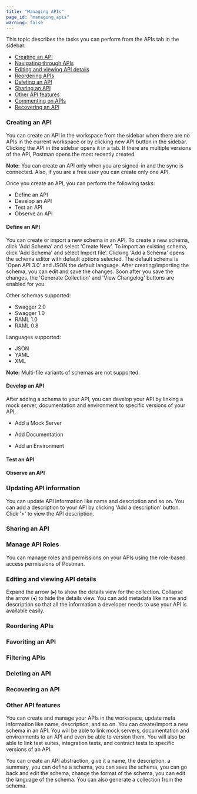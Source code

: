 ```yaml
---
title: "Managing APIs"
page_id: "managing_apis"
warning: false
---
```



This topic describes the tasks you can perform from the APIs tab in the sidebar.

* [Creating an API](#creating-an-api)
* [Navigating through APIs](#navigating-through-apis)
* [Editing and viewing API details](#editing-and-viewing-api-details)
* [Reordering APIs](#reordering-apis)
* [Deleting an API](#deleting-an-api)
* [Sharing an API](#sharing-an-api) 
* [Other API features](#other-api-features)
* [Commenting on APIs](#commenting-on-apis)
* [Recovering an API](#recovering-an-api)

### Creating an API

You can create an API in the workspace from the sidebar when there are no APIs in the current workspace or by clicking new API button in the sidebar. Clicking the API in the sidebar opens it in a tab. If there are multiple versions of the API, Postman opens the most recently created. 

**Note:** You can create an API only when you are signed-in and the sync is connected. Also, if you are a free user you can create only one API. 

Once you create an API, you can perform the following tasks:

* Define an API
* Develop an API
* Test an API
* Observe an API

#### Define an API

You can create or import a new schema in an API. To create a new schema, click 'Add Schema' and select 'Create New'. To import an existing schema, click 'Add Schema' and select Import file'. Clicking 'Add a Schema' opens the schema editor with default options selected. The default schema is 'Open API 3.0' and JSON the default language. After creating/importing the schema, you can edit and save the changes. Soon after you save the changes, the 'Generate Collection' and 'View Changelog' buttons are enabled for you. 




Other schemas supported:

* Swagger 2.0
* Swagger 1.0
* RAML 1.0
* RAML 0.8

Languages supported:

* JSON
* YAML
* XML

**Note:** Multi-file variants of schemas are not supported. 


#### Develop an API

After adding a schema to your API, you can develop your API by linking a mock server, documentation and environment to specific versions of your API. 

* Add a Mock Server

* Add Documentation

* Add an Environment



#### Test an API




#### Observe an API



### Updating API information

You can update API information like name and description and so on. You can add a description to your API by clicking 'Add a description' button. Click '>' to view the API description. 

### Sharing an API




### Manage API Roles 

You can manage roles and permissions on your APIs using the role-based access permissions of Postman. 








### Editing and viewing API details

Expand the arrow (&#9656;) to show the details view for the collection. Collapse the arrow (&#9666;) to hide the details view. You can add metadata like name and description so that all the information a developer needs to use your API is available easily. 






### Reordering APIs

### Favoriting an API

### Filtering APIs

### Deleting an API

### Recovering an API



### Other API features




You can create and manage your APIs in the workspace, update meta information like name, description, and so on. You can create/import a new schema in an API. You will be able to link mock servers, documentation and environments to an API and even be able to version them. You will also be able to link test suites, integration tests, and contract tests to specific versions of an API.

You can create an API abstraction, give it a name, the description, a summary, you can define a schema, you can save the schema, you can go back and edit the schema, change the format of the schema, you can edit the language of the schema. You can also generate a collection from the schema.



